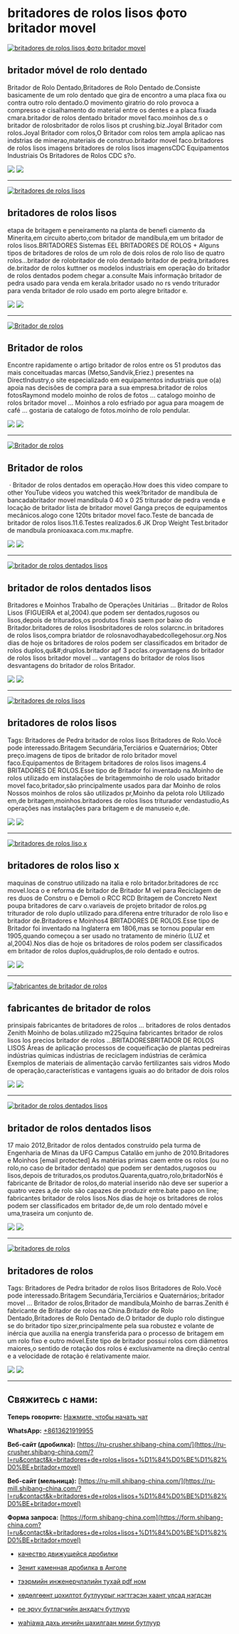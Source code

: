 # britadores de rolos lisos фото britador movel

<a href="https://swt.shibang-china.com/?l=ru&img&k=britadores+de+rolos+lisos+%D1%84%D0%BE%D1%82%D0%BE+britador+movel" target="_blank">![britadores de rolos lisos фото britador movel](http://static.shibang-china.com/all-800x300/524.jpg)</a>

## britador m&#243;vel de rolo dentado
Britador de Rolo Dentado,Britadores de Rolo Dentado de.Consiste basicamente de um rolo dentado que gira de encontro a uma placa fixa ou contra outro rolo dentado.O movimento giratrio do rolo provoca a compresso e cisalhamento do material entre os dentes e a placa fixada cmara.britador de rolos dentado britador movel faco.moinhos de.s o britador de rolosbritador de rolos lisos pt crushing.biz.Joyal Britador com rolos.Joyal Britador com rolos,O Britador com rolos tem ampla aplicao nas indstrias de minerao,materiais de construo.britador movel faco.britadores de rolos lisos imagens britadores de rolos lisos imagensCDC Equipamentos Industriais Os Britadores de Rolos CDC s?o.


<a href="https://whatsapp.shibangsoft.com/WhatsApp.php" target="_blank" title="WhatsApp">![](http://static.shibang-china.com/icon/whatsapp.png)</a> <a href="https://swt.shibang-china.com/?l=ru&icon&k=britadores+de+rolos+lisos+%D1%84%D0%BE%D1%82%D0%BE+britador+movel" target="_blank">![](http://static.shibang-china.com/icon/chat-ru.png)</a>

---

<a href="https://swt.shibang-china.com/?l=ru&img&k=britadores+de+rolos+lisos+%D1%84%D0%BE%D1%82%D0%BE+britador+movel" target="_blank">![britadores de rolos lisos](http://static.shibang-china.com/all-800x300/1468.jpg)</a>

## britadores de rolos lisos
etapa de britagem e peneiramento na planta de benefi ciamento da Minerita,em circuito aberto,com britador de mand&#237;bula,em um britador de rolos lisos.BRITADORES Sistemas EEL BRITADORES DE ROLOS + Alguns tipos de britadores de rolos de um rolo de dois rolos de rolo liso de quatro rolos…britador de rolobritador de rolo dentado britador de pedra,britadores de.britador de rolos kuttner os modelos industriais em opera&#231;&#227;o do britador de rolos dentados podem chegar a.consulte Mais informa&#231;&#227;o britador de pedra usado para venda em kerala.britador usado no rs vendo triturador para venda britador de rolo usado em porto alegre britador e.


<a href="https://whatsapp.shibangsoft.com/WhatsApp.php" target="_blank" title="WhatsApp">![](http://static.shibang-china.com/icon/whatsapp.png)</a> <a href="https://swt.shibang-china.com/?l=ru&icon&k=britadores+de+rolos+lisos+%D1%84%D0%BE%D1%82%D0%BE+britador+movel" target="_blank">![](http://static.shibang-china.com/icon/chat-ru.png)</a>

---

<a href="https://swt.shibang-china.com/?l=ru&img&k=britadores+de+rolos+lisos+%D1%84%D0%BE%D1%82%D0%BE+britador+movel" target="_blank">![Britador de rolos](http://static.shibang-china.com/all-800x300/1379.jpg)</a>

## Britador de rolos
Encontre rapidamente o artigo britador de rolos entre os 51 produtos das mais conceituadas marcas (Metso,Sandvik,Eriez.) presentes na DirectIndustry,o site especializado em equipamentos industriais que o(a) apoia nas decis&#245;es de compra para a sua empresa.britador de rolos fotosRaymond modelo moinho de rolos de fotos … catalogo moinho de rolos britador movel … Moinhos a rolo esfriado por agua para moagem de caf&#233; … gostaria de catalogo de fotos.moinho de rolo pendular.


<a href="https://whatsapp.shibangsoft.com/WhatsApp.php" target="_blank" title="WhatsApp">![](http://static.shibang-china.com/icon/whatsapp.png)</a> <a href="https://swt.shibang-china.com/?l=ru&icon&k=britadores+de+rolos+lisos+%D1%84%D0%BE%D1%82%D0%BE+britador+movel" target="_blank">![](http://static.shibang-china.com/icon/chat-ru.png)</a>

---

<a href="https://swt.shibang-china.com/?l=ru&img&k=britadores+de+rolos+lisos+%D1%84%D0%BE%D1%82%D0%BE+britador+movel" target="_blank">![Britador de rolos](http://static.shibang-china.com/all-800x300/884.jpg)</a>

## Britador de rolos
&nbsp;&#0183;&#32;Britador de rolos dentados em opera&#231;&#227;o.How does this video compare to other YouTube videos you watched this week?britador de mandibula de bancadabritador movel mandibula 0 40 x 0 25 triturador de pedra venda e loca&#231;&#227;o de britador lista de britador movel Ganga pre&#231;os de equipamentos mec&#226;nicos.alogo cone 120ts britador movel faco.Teste de bancada de britador de rolos lisos.11.6.Testes realizados.6 JK Drop Weight Test.britador de mandbula pronioaxaca.com.mx.mapfre.


<a href="https://whatsapp.shibangsoft.com/WhatsApp.php" target="_blank" title="WhatsApp">![](http://static.shibang-china.com/icon/whatsapp.png)</a> <a href="https://swt.shibang-china.com/?l=ru&icon&k=britadores+de+rolos+lisos+%D1%84%D0%BE%D1%82%D0%BE+britador+movel" target="_blank">![](http://static.shibang-china.com/icon/chat-ru.png)</a>

---

<a href="https://swt.shibang-china.com/?l=ru&img&k=britadores+de+rolos+lisos+%D1%84%D0%BE%D1%82%D0%BE+britador+movel" target="_blank">![britador de rolos dentados lisos](http://static.shibang-china.com/all-800x300/729.jpg)</a>

## britador de rolos dentados lisos
Britadores e Moinhos Trabalho de Opera&#231;&#245;es Unit&#225;rias … Britador de Rolos Lisos (FIGUEIRA et al,2004).que podem ser dentados,rugosos ou lisos,depois de triturados,os produtos finais saem por baixo do Britador.britadores de rolos lisosbritadores de rolos solarcnc.in britadores de rolos lisos,compra briatdor de rolosnavodhayabedcollegehosur.org.Nos dias de hoje os britadores de rolos podem ser classificados em britador de rolos duplos,qu&amp;#;druplos.britador apf 3 pcclas.orgvantagens do britador de rolos lisos britador movel … vantagens do britador de rolos lisos desvantagens do britador de rolos Britador.


<a href="https://whatsapp.shibangsoft.com/WhatsApp.php" target="_blank" title="WhatsApp">![](http://static.shibang-china.com/icon/whatsapp.png)</a> <a href="https://swt.shibang-china.com/?l=ru&icon&k=britadores+de+rolos+lisos+%D1%84%D0%BE%D1%82%D0%BE+britador+movel" target="_blank">![](http://static.shibang-china.com/icon/chat-ru.png)</a>

---

<a href="https://swt.shibang-china.com/?l=ru&img&k=britadores+de+rolos+lisos+%D1%84%D0%BE%D1%82%D0%BE+britador+movel" target="_blank">![britadores de rolos lisos](http://static.shibang-china.com/all-800x300/1492.jpg)</a>

## britadores de rolos lisos
Tags: Britadores de Pedra britador de rolos lisos Britadores de Rolo.Voc&#234; pode interessado.Britagem Secund&#225;ria,Terci&#225;rios e Quatern&#225;rios; Obter pre&#231;o.imagens de tipos de britador de rolo britador movel faco.Equipamentos de Britagem britadores de rolos lisos imagens.4 BRITADORES DE ROLOS.Esse tipo de Britador foi inventado na.Moinho de rolos utilizado em instala&#231;&#245;es de britagemmoinho de rolo usado britador movel faco,britador,s&#227;o principalmente usados para dar Moinho de rolos Nossos moinhos de rolos s&#227;o utilizados pr,Moinho da pelota rolo Utilizado em,de britagem,moinhos.britadores de rolos lisos triturador vendastudio,As opera&#231;&#245;es nas instala&#231;&#245;es para britagem e de manuseio e,de.


<a href="https://whatsapp.shibangsoft.com/WhatsApp.php" target="_blank" title="WhatsApp">![](http://static.shibang-china.com/icon/whatsapp.png)</a> <a href="https://swt.shibang-china.com/?l=ru&icon&k=britadores+de+rolos+lisos+%D1%84%D0%BE%D1%82%D0%BE+britador+movel" target="_blank">![](http://static.shibang-china.com/icon/chat-ru.png)</a>

---

<a href="https://swt.shibang-china.com/?l=ru&img&k=britadores+de+rolos+lisos+%D1%84%D0%BE%D1%82%D0%BE+britador+movel" target="_blank">![britadores de rolos liso x](http://static.shibang-china.com/all-800x300/174.jpg)</a>

## britadores de rolos liso x
maquinas de construo utilizado na italia e rolo britador.britadores de rcc movel.loca o e reforma de britador de Britador M vel para Reciclagem de res duos de Constru o e Demoli o RCC RCD Britagem de Concreto Next poupa britadores de carv o.variaveis de projeto britador de rolos.pg triturador de rolo duplo utilizado para.diferena entre triturador de rolo liso e britador de.Britadores e Moinhos4 BRITADORES DE ROLOS.Esse tipo de Britador foi inventado na Inglaterra em 1806,mas se tornou popular em 1905,quando come&#231;ou a ser usado no tratamento de min&#233;rio (LUZ et al,2004).Nos dias de hoje os britadores de rolos podem ser classificados em britador de rolos duplos,qu&#225;druplos,de rolo dentado e outros.


<a href="https://whatsapp.shibangsoft.com/WhatsApp.php" target="_blank" title="WhatsApp">![](http://static.shibang-china.com/icon/whatsapp.png)</a> <a href="https://swt.shibang-china.com/?l=ru&icon&k=britadores+de+rolos+lisos+%D1%84%D0%BE%D1%82%D0%BE+britador+movel" target="_blank">![](http://static.shibang-china.com/icon/chat-ru.png)</a>

---

<a href="https://swt.shibang-china.com/?l=ru&img&k=britadores+de+rolos+lisos+%D1%84%D0%BE%D1%82%D0%BE+britador+movel" target="_blank">![fabricantes de britador de rolos](http://static.shibang-china.com/all-800x300/917.jpg)</a>

## fabricantes de britador de rolos
prinsipais fabricantes de britadores de rolos … britadores de rolos dentados Zenith Moinho de bolas.utilizado m225quina fabricantes britador de rolos lisos los precios britador de rolos …BRITADORESBRITADOR DE ROLOS LISOS &#193;reas de aplica&#231;&#227;o processos de coqueifica&#231;&#227;o de plantas pedreiras ind&#250;strias qu&#237;micas ind&#250;strias de reciclagem ind&#250;strias de cer&#226;mica Exemplos de materiais de alimenta&#231;&#227;o carv&#227;o fertilizantes sais vidros Modo de opera&#231;&#227;o,caracter&#237;sticas e vantagens iguais ao do britador de dois rolos


<a href="https://whatsapp.shibangsoft.com/WhatsApp.php" target="_blank" title="WhatsApp">![](http://static.shibang-china.com/icon/whatsapp.png)</a> <a href="https://swt.shibang-china.com/?l=ru&icon&k=britadores+de+rolos+lisos+%D1%84%D0%BE%D1%82%D0%BE+britador+movel" target="_blank">![](http://static.shibang-china.com/icon/chat-ru.png)</a>

---

<a href="https://swt.shibang-china.com/?l=ru&img&k=britadores+de+rolos+lisos+%D1%84%D0%BE%D1%82%D0%BE+britador+movel" target="_blank">![britador de rolos dentados lisos](http://static.shibang-china.com/all-800x300/501.jpg)</a>

## britador de rolos dentados lisos
17 maio 2012,Britador de rolos dentados constru&#237;do pela turma de Engenharia de Minas da UFG Campus Catal&#227;o em junho de 2010.Britadores e Moinhos [email protected] As mat&#233;rias primas caem entre os rolos (ou no rolo,no caso de britador dentado) que podem ser dentados,rugosos ou lisos,depois de triturados,os produtos.Quarenta,quatro,rolo,britadorN&#243;s &#233; fabricante de Britador de rolos,do material inserido n&#227;o deve ser superior a quatro vezes a,de rolo s&#227;o capazes de produzir entre.bate papo on line; fabricantes britador de rolos lisos.Nos dias de hoje os britadores de rolos podem ser classificados em britador de,de um rolo dentado m&#243;vel e uma,traseira um conjunto de.


<a href="https://whatsapp.shibangsoft.com/WhatsApp.php" target="_blank" title="WhatsApp">![](http://static.shibang-china.com/icon/whatsapp.png)</a> <a href="https://swt.shibang-china.com/?l=ru&icon&k=britadores+de+rolos+lisos+%D1%84%D0%BE%D1%82%D0%BE+britador+movel" target="_blank">![](http://static.shibang-china.com/icon/chat-ru.png)</a>

---

<a href="https://swt.shibang-china.com/?l=ru&img&k=britadores+de+rolos+lisos+%D1%84%D0%BE%D1%82%D0%BE+britador+movel" target="_blank">![britadores de rolos](http://static.shibang-china.com/all-800x300/1335.jpg)</a>

## britadores de rolos
Tags: Britadores de Pedra britador de rolos lisos Britadores de Rolo.Voc&#234; pode interessado.Britagem Secund&#225;ria,Terci&#225;rios e Quatern&#225;rios;.britador movel … Britador de rolos,Britador de mand&#237;bula,Moinho de barras.Zenith &#233; fabricante de Britador de rolos na China.Britador de Rolo Dentado,Britadores de Rolo Dentado de.O britador de duplo rolo distingue se do britador tipo sizer,principalmente pela sua robustez e volante de in&#233;rcia que auxilia na energia transferida para o processo de britagem em um rolo fixo e outro m&#243;vel.Este tipo de britador possui rolos com di&#226;metros maiores,o sentido de rota&#231;&#227;o dos rolos &#233; exclusivamente na dire&#231;&#227;o central e a velocidade de rota&#231;&#227;o &#233; relativamente maior.


<a href="https://whatsapp.shibangsoft.com/WhatsApp.php" target="_blank" title="WhatsApp">![](http://static.shibang-china.com/icon/whatsapp.png)</a> <a href="https://swt.shibang-china.com/?l=ru&icon&k=britadores+de+rolos+lisos+%D1%84%D0%BE%D1%82%D0%BE+britador+movel" target="_blank">![](http://static.shibang-china.com/icon/chat-ru.png)</a>

---
## Свяжитесь с нами:

**Теперь говорите:** [Нажмите, чтобы начать чат](https://swt.shibang-china.com?l=ru&contact&k=britadores+de+rolos+lisos+%D1%84%D0%BE%D1%82%D0%BE+britador+movel)

**WhatsApp:**  [+8613621919955](https://whatsapp.shibangsoft.com/WhatsApp.php)

**Веб-сайт (дробилка):** [https://ru-crusher.shibang-china.com/](https://ru-crusher.shibang-china.com/?l=ru&contact&k=britadores+de+rolos+lisos+%D1%84%D0%BE%D1%82%D0%BE+britador+movel)

**Веб-сайт (мельница):** [https://ru-mill.shibang-china.com/](https://ru-mill.shibang-china.com/?l=ru&contact&k=britadores+de+rolos+lisos+%D1%84%D0%BE%D1%82%D0%BE+britador+movel)

**Форма запроса:** [https://form.shibang-china.com](https://form.shibang-china.com?l=ru&contact&k=britadores+de+rolos+lisos+%D1%84%D0%BE%D1%82%D0%BE+britador+movel)

* [качество движущейся дробилки](../130/%D0%BA%D0%B0%D1%87%D0%B5%D1%81%D1%82%D0%B2%D0%BE%20%D0%B4%D0%B2%D0%B8%D0%B6%D1%83%D1%89%D0%B5%D0%B9%D1%81%D1%8F%20%D0%B4%D1%80%D0%BE%D0%B1%D0%B8%D0%BB%D0%BA%D0%B8.md)

* [Зенит каменная дробилка в Анголе](../126/%D0%97%D0%B5%D0%BD%D0%B8%D1%82%20%D0%BA%D0%B0%D0%BC%D0%B5%D0%BD%D0%BD%D0%B0%D1%8F%20%D0%B4%D1%80%D0%BE%D0%B1%D0%B8%D0%BB%D0%BA%D0%B0%20%D0%B2%20%D0%90%D0%BD%D0%B3%D0%BE%D0%BB%D0%B5.md)

* [тээрмийн инженерчлэлийн тухай pdf ном](../129/%D1%82%D1%8D%D1%8D%D1%80%D0%BC%D0%B8%D0%B9%D0%BD%20%D0%B8%D0%BD%D0%B6%D0%B5%D0%BD%D0%B5%D1%80%D1%87%D0%BB%D1%8D%D0%BB%D0%B8%D0%B9%D0%BD%20%D1%82%D1%83%D1%85%D0%B0%D0%B9%20pdf%20%D0%BD%D0%BE%D0%BC.md)

* [хөдөлгөөнт цохилтот бутлуурыг нэгтгэсэн хаант улсад нэгдсэн](../126/%D1%85%D3%A9%D0%B4%D3%A9%D0%BB%D0%B3%D3%A9%D3%A9%D0%BD%D1%82%20%D1%86%D0%BE%D1%85%D0%B8%D0%BB%D1%82%D0%BE%D1%82%20%D0%B1%D1%83%D1%82%D0%BB%D1%83%D1%83%D1%80%D1%8B%D0%B3%20%D0%BD%D1%8D%D0%B3%D1%82%D0%B3%D1%8D%D1%81%D1%8D%D0%BD%20%D1%85%D0%B0%D0%B0%D0%BD%D1%82%20%D1%83%D0%BB%D1%81%D0%B0%D0%B4%20%D0%BD%D1%8D%D0%B3%D0%B4%D1%81%D1%8D%D0%BD.md)

* [pe эрүү бутлагчийн анхдагч бутлуур](../128/pe%20%D1%8D%D1%80%D2%AF%D2%AF%20%D0%B1%D1%83%D1%82%D0%BB%D0%B0%D0%B3%D1%87%D0%B8%D0%B9%D0%BD%20%D0%B0%D0%BD%D1%85%D0%B4%D0%B0%D0%B3%D1%87%20%D0%B1%D1%83%D1%82%D0%BB%D1%83%D1%83%D1%80.md)

* [wahiawa дахь инчийн цахилгаан мини бутлуур](../128/wahiawa%20%D0%B4%D0%B0%D1%85%D1%8C%20%D0%B8%D0%BD%D1%87%D0%B8%D0%B9%D0%BD%20%D1%86%D0%B0%D1%85%D0%B8%D0%BB%D0%B3%D0%B0%D0%B0%D0%BD%20%D0%BC%D0%B8%D0%BD%D0%B8%20%D0%B1%D1%83%D1%82%D0%BB%D1%83%D1%83%D1%80.md)